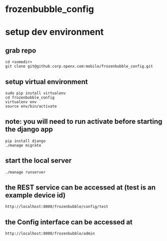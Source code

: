 # frozenbubble_config

# setup dev environment

## grab repo

    cd <somedir>
    git clone git@github.corp.openx.com:mobile/frozenbubble_config.git
    
## setup virtual environment

    sudo pip install virtualenv
    cd frozenbubble_config
    virtualenv env
    source env/bin/activate
        
## note: you will need to run activate before starting the django app
    
    pip install django
    ./manage migrate
    
## start the local server

    ./manage runserver
    
## the REST service can be accessed at (test is an example device id)

    http://localhost:8000/frozenbubble/config/test
    
## the Config interface can be accessed at

    http://localhost:8000/frozenbubble/admin

